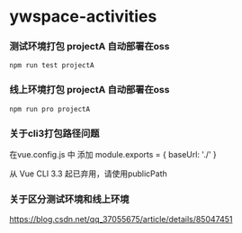 # ywspace-activities


### 测试环境打包 projectA 自动部署在oss
```
npm run test projectA
```

### 线上环境打包 projectA 自动部署在oss
```
npm run pro projectA 
```
### 关于cli3打包路径问题

在vue.config.js 中  添加 module.exports = {
                baseUrl: './'
              }

从 Vue CLI 3.3 起已弃用，请使用publicPath

### 关于区分测试环境和线上环境

https://blog.csdn.net/qq_37055675/article/details/85047451